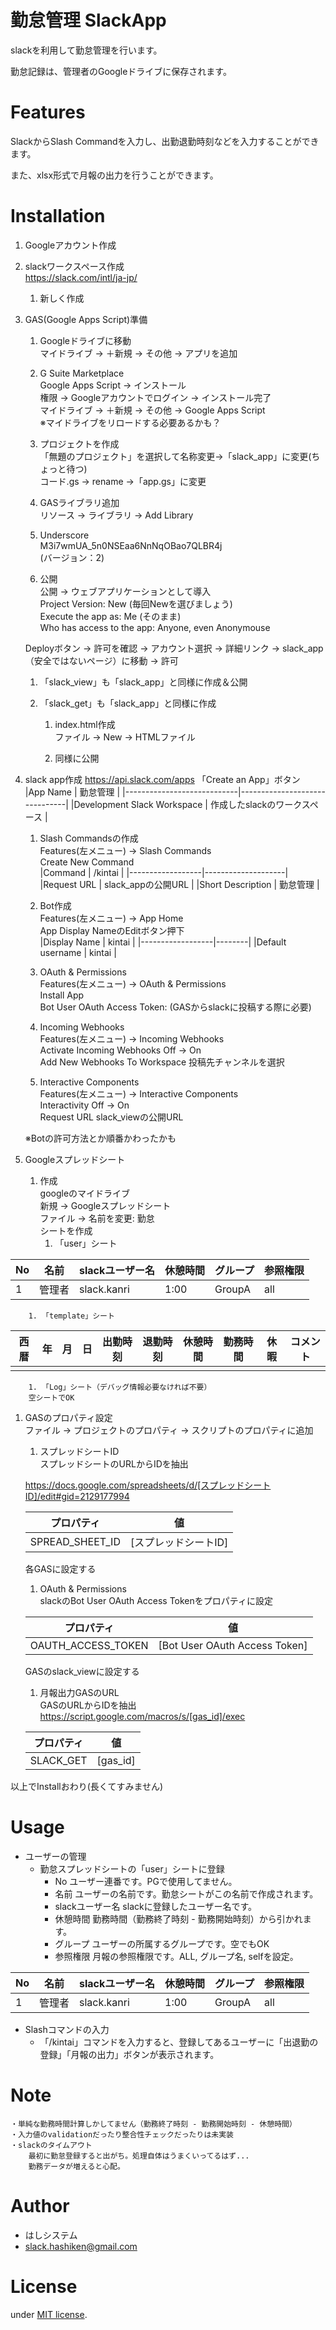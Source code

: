 # 勤怠管理 SlackApp

slackを利用して勤怠管理を行います。

勤怠記録は、管理者のGoogleドライブに保存されます。


# Features

SlackからSlash Commandを入力し、出勤退勤時刻などを入力することができます。

また、xlsx形式で月報の出力を行うことができます。


# Installation
1. Googleアカウント作成

1. slackワークスペース作成  
https://slack.com/intl/ja-jp/  
	1. 新しく作成  

1. GAS(Google Apps Script)準備  
	1. Googleドライブに移動  
	マイドライブ -> ＋新規 -> その他 -> アプリを追加  

	1. G Suite Marketplace  
	Google Apps Script -> インストール  
	権限 -> Googleアカウントでログイン -> インストール完了  
	マイドライブ -> ＋新規 -> その他 -> Google Apps Script  
	※マイドライブをリロードする必要あるかも？  

	1. プロジェクトを作成  
	「無題のプロジェクト」を選択して名称変更→「slack_app」に変更(ちょっと待つ)  
	コード.gs -> rename →「app.gs」に変更  

	1. GASライブラリ追加  
	リソース -> ライブラリ -> Add Library  

	1. Underscore  
	M3i7wmUA_5n0NSEaa6NnNqOBao7QLBR4j  
	(バージョン：2)  

	1. 公開  
	公開 -> ウェブアプリケーションとして導入  
	Project Version:    New (毎回Newを選びましょう)  
	Execute the app as: Me  (そのまま)  
	Who has access to the app: Anyone, even Anonymouse  

	Deployボタン -> 許可を確認 -> アカウント選択 -> 詳細リンク -> slack_app（安全ではないページ）に移動 -> 許可

	1. 「slack_view」も「slack_app」と同様に作成＆公開  

	1. 「slack_get」も「slack_app」と同様に作成  
		1. index.html作成  
		ファイル -> New -> HTMLファイル
	
		1. 同様に公開


1. slack app作成
https://api.slack.com/apps
「Create an App」ボタン  
	|App Name                    | 勤怠管理                      |
	|----------------------------|-------------------------------|
	|Development Slack Workspace | 作成したslackのワークスペース |

	1. Slash Commandsの作成  
	Features(左メニュー) -> Slash Commands  
		Create New Command  
		|Command           | /kintai            |
		|------------------|--------------------|
		|Request URL       | slack_appの公開URL |
		|Short Description | 勤怠管理           |

	1. Bot作成  
	Features(左メニュー) -> App Home  
		App Display NameのEditボタン押下  
		|Display Name      | kintai |
		|------------------|--------|
		|Default username  | kintai |

	1. OAuth & Permissions  
	Features(左メニュー) -> OAuth & Permissions  
		Install App  
		Bot User OAuth Access Token:	(GASからslackに投稿する際に必要)

	1. Incoming Webhooks  
	Features(左メニュー) -> Incoming Webhooks  
		Activate Incoming Webhooks	Off -> On  
		Add New Webhooks To Workspace	投稿先チャンネルを選択  

	1. Interactive Components  
	Features(左メニュー) -> Interactive Components  
		Interactivity	Off -> On  
		Request URL		slack_viewの公開URL  

	※Botの許可方法とか順番かわったかも


1. Googleスプレッドシート
	1. 作成  
	googleのマイドライブ  
	新規 -> Googleスプレッドシート  
	ファイル -> 名前を変更:	勤怠  
	シートを作成  
		1. 「user」シート  

| No| 名前   | slackユーザー名 | 休憩時間 | グループ | 参照権限 |
|---|--------|-----------------|----------|----------|----------|
| 1 | 管理者 | slack.kanri     | 1:00     | GroupA   | all      |

		1. 「template」シート  

|西暦 | 年 | 月 | 日 | 出勤時刻 | 退勤時刻 | 休憩時間 | 勤務時間 | 休暇 | コメント |
|-----|----|----|----|----------|----------|----------|----------|------|----------|
|     |    |    |    |          |          |          |          |      |          |

		1. 「Log」シート（デバッグ情報必要なければ不要）  
		空シートでOK


1. GASのプロパティ設定  
ファイル -> プロジェクトのプロパティ -> スクリプトのプロパティに追加  

	1. スプレッドシートID  
	スプレッドシートのURLからIDを抽出  
	
	https://docs.google.com/spreadsheets/d/[スプレッドシートID]/edit#gid=2129177994

	|プロパティ      |値                  |
	|----------------|--------------------|
	|SPREAD_SHEET_ID |[スプレッドシートID]|
	
	各GASに設定する  

	1. OAuth & Permissions  
	slackのBot User OAuth Access Tokenをプロパティに設定

	|プロパティ         |値                           |
	|-------------------|-----------------------------|
	|OAUTH_ACCESS_TOKEN |[Bot User OAuth Access Token]|
	
	GASのslack_viewに設定する

	1. 月報出力GASのURL  
	GASのURLからIDを抽出  
	https://script.google.com/macros/s/[gas_id]/exec
	
	|プロパティ|値      |
	|----------|--------|
	|SLACK_GET |[gas_id]|

以上でInstallおわり(長くてすみません)


# Usage

- ユーザーの管理
	- 勤怠スプレッドシートの「user」シートに登録
		- No				ユーザー連番です。PGで使用してません。
		- 名前				ユーザーの名前です。勤怠シートがこの名前で作成されます。
		- slackユーザー名	slackに登録したユーザー名です。
		- 休憩時間			勤務時間（勤務終了時刻 - 勤務開始時刻）から引かれます。
		- グループ			ユーザーの所属するグループです。空でもOK
		- 参照権限			月報の参照権限です。ALL, グループ名, selfを設定。

| No| 名前   | slackユーザー名 | 休憩時間 | グループ | 参照権限 |
|---|--------|-----------------|----------|----------|----------| 
| 1 | 管理者 | slack.kanri     | 1:00     | GroupA   | all      |


- Slashコマンドの入力
	- 「/kintai」コマンドを入力すると、登録してあるユーザーに「出退勤の登録」「月報の出力」ボタンが表示されます。


# Note
 
	・単純な勤務時間計算しかしてません（勤務終了時刻 - 勤務開始時刻 - 休憩時間）  
	・入力値のvalidationだったり整合性チェックだったりは未実装  
	・slackのタイムアウト  
		最初に勤怠登録すると出がち。処理自体はうまくいってるはず...  
		勤務データが増えると心配。
 
# Author

* はしシステム
* slack.hashiken@gmail.com
 
# License
 
under [MIT license](https://en.wikipedia.org/wiki/MIT_License).

